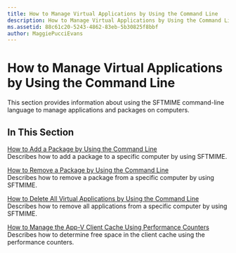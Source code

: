 ```yaml
---
title: How to Manage Virtual Applications by Using the Command Line
description: How to Manage Virtual Applications by Using the Command Line
ms.assetid: 88c61c20-5243-4862-83eb-5b30825f8bbf
author: MaggiePucciEvans
---
```


# How to Manage Virtual Applications by Using the Command Line


This section provides information about using the SFTMIME command-line language to manage applications and packages on computers.

## In This Section


<a href="" id="how-to-add-a-package-by-using-the-command-line"></a>[How to Add a Package by Using the Command Line](how-to-add-a-package-by-using-the-command-line.md)  
Describes how to add a package to a specific computer by using SFTMIME.

<a href="" id="how-to-remove-a-package-by-using-the-command-line"></a>[How to Remove a Package by Using the Command Line](how-to-remove-a-package-by-using-the-command-line.md)  
Describes how to remove a package from a specific computer by using SFTMIME.

<a href="" id="how-to-delete-all-virtual-applications-by-using-the-command-line"></a>[How to Delete All Virtual Applications by Using the Command Line](how-to-delete-all-virtual-applications-by-using-the-command-line.md)  
Describes how to remove all applications from a specific computer by using SFTMIME.

<a href="" id="how-to-manage-the-app-v-client-cache-using-performance-counters"></a>[How to Manage the App-V Client Cache Using Performance Counters](how-to-manage-the-app-v-client-cache-using-performance-counters.md)  
Describes how to determine free space in the client cache using the performance counters.

 

 





